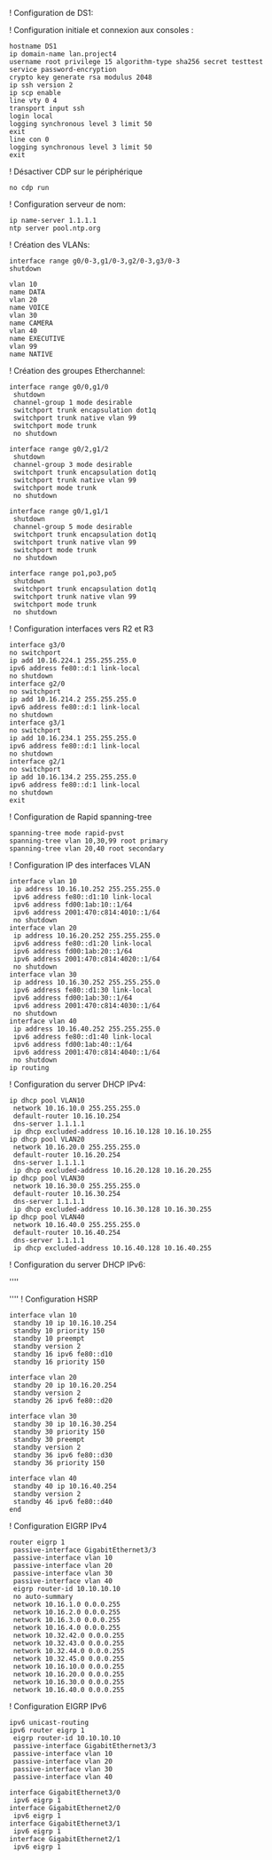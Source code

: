 ! Configuration de DS1:

! Configuration initiale et connexion aux consoles :

    hostname DS1
    ip domain-name lan.project4
    username root privilege 15 algorithm-type sha256 secret testtest
    service password-encryption
    crypto key generate rsa modulus 2048
    ip ssh version 2
    ip scp enable
    line vty 0 4
    transport input ssh
    login local
    logging synchronous level 3 limit 50
    exit
    line con 0
    logging synchronous level 3 limit 50
    exit

! Désactiver CDP sur le périphérique

    no cdp run

! Configuration serveur de nom:

    ip name-server 1.1.1.1
    ntp server pool.ntp.org

! Création des VLANs:

    interface range g0/0-3,g1/0-3,g2/0-3,g3/0-3
    shutdown

    vlan 10
    name DATA
    vlan 20
    name VOICE
    vlan 30
    name CAMERA
    vlan 40
    name EXECUTIVE
    vlan 99
    name NATIVE

! Création des groupes Etherchannel:

    interface range g0/0,g1/0
     shutdown
     channel-group 1 mode desirable
     switchport trunk encapsulation dot1q
     switchport trunk native vlan 99
     switchport mode trunk
     no shutdown

    interface range g0/2,g1/2
     shutdown
     channel-group 3 mode desirable
     switchport trunk encapsulation dot1q
     switchport trunk native vlan 99
     switchport mode trunk
     no shutdown

    interface range g0/1,g1/1
     shutdown
     channel-group 5 mode desirable
     switchport trunk encapsulation dot1q
     switchport trunk native vlan 99
     switchport mode trunk
     no shutdown

    interface range po1,po3,po5
     shutdown
     switchport trunk encapsulation dot1q
     switchport trunk native vlan 99
     switchport mode trunk
     no shutdown


! Configuration interfaces vers R2 et R3

    interface g3/0
    no switchport
    ip add 10.16.224.1 255.255.255.0
    ipv6 address fe80::d:1 link-local
    no shutdown
    interface g2/0
    no switchport
    ip add 10.16.214.2 255.255.255.0
    ipv6 address fe80::d:1 link-local
    no shutdown
    interface g3/1
    no switchport
    ip add 10.16.234.1 255.255.255.0
    ipv6 address fe80::d:1 link-local
    no shutdown
    interface g2/1
    no switchport
    ip add 10.16.134.2 255.255.255.0
    ipv6 address fe80::d:1 link-local
    no shutdown
    exit

! Configuration de Rapid spanning-tree 

    spanning-tree mode rapid-pvst
    spanning-tree vlan 10,30,99 root primary
    spanning-tree vlan 20,40 root secondary

! Configuration IP des interfaces VLAN

    interface vlan 10
     ip address 10.16.10.252 255.255.255.0
     ipv6 address fe80::d1:10 link-local
     ipv6 address fd00:1ab:10::1/64
     ipv6 address 2001:470:c814:4010::1/64
     no shutdown
    interface vlan 20
     ip address 10.16.20.252 255.255.255.0
     ipv6 address fe80::d1:20 link-local
     ipv6 address fd00:1ab:20::1/64
     ipv6 address 2001:470:c814:4020::1/64
     no shutdown
    interface vlan 30
     ip address 10.16.30.252 255.255.255.0
     ipv6 address fe80::d1:30 link-local
     ipv6 address fd00:1ab:30::1/64
     ipv6 address 2001:470:c814:4030::1/64
     no shutdown
    interface vlan 40
     ip address 10.16.40.252 255.255.255.0
     ipv6 address fe80::d1:40 link-local
     ipv6 address fd00:1ab:40::1/64
     ipv6 address 2001:470:c814:4040::1/64
     no shutdown
    ip routing

! Configuration du server DHCP IPv4:

    ip dhcp pool VLAN10
     network 10.16.10.0 255.255.255.0
     default-router 10.16.10.254
     dns-server 1.1.1.1
     ip dhcp excluded-address 10.16.10.128 10.16.10.255
    ip dhcp pool VLAN20
     network 10.16.20.0 255.255.255.0
     default-router 10.16.20.254
     dns-server 1.1.1.1
     ip dhcp excluded-address 10.16.20.128 10.16.20.255
    ip dhcp pool VLAN30
     network 10.16.30.0 255.255.255.0
     default-router 10.16.30.254
     dns-server 1.1.1.1
     ip dhcp excluded-address 10.16.30.128 10.16.30.255
    ip dhcp pool VLAN40
     network 10.16.40.0 255.255.255.0
     default-router 10.16.40.254
     dns-server 1.1.1.1
     ip dhcp excluded-address 10.16.40.128 10.16.40.255

! Configuration du server DHCP IPv6:

''''


''''
! Configuration HSRP

    interface vlan 10
     standby 10 ip 10.16.10.254
     standby 10 priority 150
     standby 10 preempt
     standby version 2
     standby 16 ipv6 fe80::d10
     standby 16 priority 150

    interface vlan 20
     standby 20 ip 10.16.20.254
     standby version 2
     standby 26 ipv6 fe80::d20
    
    interface vlan 30
     standby 30 ip 10.16.30.254
     standby 30 priority 150
     standby 30 preempt
     standby version 2
     standby 36 ipv6 fe80::d30
     standby 36 priority 150
    
    interface vlan 40
     standby 40 ip 10.16.40.254
     standby version 2
     standby 46 ipv6 fe80::d40
    end


! Configuration EIGRP IPv4

    router eigrp 1
     passive-interface GigabitEthernet3/3
     passive-interface vlan 10
     passive-interface vlan 20
     passive-interface vlan 30
     passive-interface vlan 40
     eigrp router-id 10.10.10.10
     no auto-summary
     network 10.16.1.0 0.0.0.255
     network 10.16.2.0 0.0.0.255
     network 10.16.3.0 0.0.0.255
     network 10.16.4.0 0.0.0.255
     network 10.32.42.0 0.0.0.255
     network 10.32.43.0 0.0.0.255
     network 10.32.44.0 0.0.0.255
     network 10.32.45.0 0.0.0.255
     network 10.16.10.0 0.0.0.255
     network 10.16.20.0 0.0.0.255
     network 10.16.30.0 0.0.0.255
     network 10.16.40.0 0.0.0.255

! Configuration EIGRP IPv6
    
    ipv6 unicast-routing
    ipv6 router eigrp 1
     eigrp router-id 10.10.10.10
     passive-interface GigabitEthernet3/3
     passive-interface vlan 10
     passive-interface vlan 20
     passive-interface vlan 30
     passive-interface vlan 40

    interface GigabitEthernet3/0
     ipv6 eigrp 1
    interface GigabitEthernet2/0
     ipv6 eigrp 1
    interface GigabitEthernet3/1
     ipv6 eigrp 1
    interface GigabitEthernet2/1
     ipv6 eigrp 1
